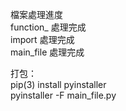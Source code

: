 檔案處理進度  
	function_	處理完成  
	import		處理完成  
	main_file		處理完成  

打包：  
pip(3) install pyinstaller  
pyinstaller -F main_file.py  
